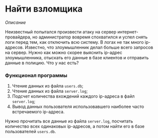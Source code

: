 # Найти взломщика

*Описание*

Неизвестный попытался произвести атаку на сервер интернет-провайдера, но администратор вовремя спохватился и успел снять
логи перед тем, как отключить всю систему. В логах не так много ip-адресов. Известно, что злоумышленник делал больше
всего запросов на сервер. Нужно как можно скорее выяснить ip-адрес злоумышленника, отыскать его данные в базе клиентов и
отправить данные в полицию. Что у нас есть?

### Функционал программы

1. Чтение данных из файла `users.db`;
2. Чтение данных из файла `server.log`;
3. Подсчет количества вхождений каждого ip-адреса в файл `server.log`;
4. Вывод данных пользователя использовавшего наиболее часто встречаемого ip-адреса.

Нужно прочитать все данные из файла `server.log`, посчитать количество всех одинаковых ip-адресов, а потом найти его в
базе пользователей `users.db`.
